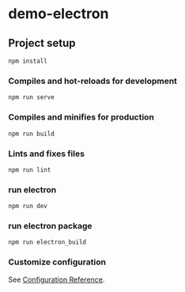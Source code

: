 # demo-electron

## Project setup
```
npm install
```

### Compiles and hot-reloads for development
```
npm run serve
```

### Compiles and minifies for production
```
npm run build
```

### Lints and fixes files
```
npm run lint
```
### run electron
```
npm run dev
```
### run electron package
```
npm run electron_build
```

### Customize configuration
See [Configuration Reference](https://cli.vuejs.org/config/).
